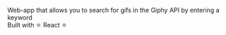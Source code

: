 Web-app that allows you to search for gifs in the Giphy API by entering a keyword
</br>
Built with ⚛️ React ⚛️
